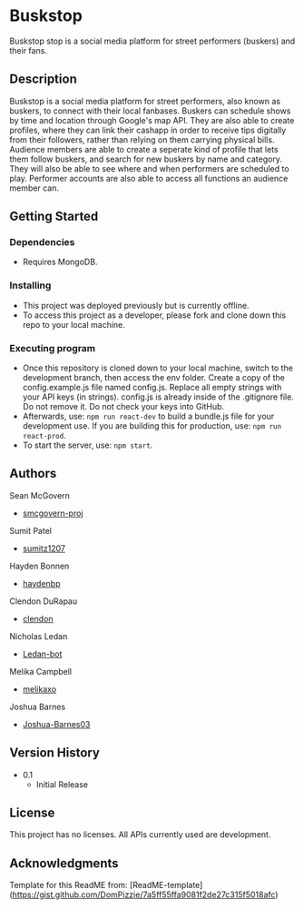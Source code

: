 # Buskstop

Buskstop stop is a social media platform for street performers (buskers) and their fans.

## Description

Buskstop is a social media platform for street performers, also known as buskers, to connect with their local fanbases. Buskers can schedule shows by time and location through Google's map API. They are also able to create profiles, where they can link their cashapp in order to receive tips digitally from their followers, rather than relying on them carrying physical bills. Audience members are able to create a seperate kind of profile that lets them follow buskers, and search for new buskers by name and category. They will also be able to see where and when performers are scheduled to play. Performer accounts are also able to access all functions an audience member can.

## Getting Started

### Dependencies

* Requires MongoDB.

### Installing

* This project was deployed previously but is currently offline.
* To access this project as a developer, please fork and clone down this repo to your local machine.

### Executing program

* Once this repository is cloned down to your local machine, switch to the development branch, then access the env folder. Create a copy of the config.example.js file named config.js. Replace all empty strings with your API keys (in strings). config.js is already inside of the .gitignore file. Do not remove it. Do not check your keys into GitHub.
* Afterwards, use: `npm run react-dev` to build a bundle.js file for your development use. If you are building this for production, use: `npm run react-prod`.
* To start the server, use: `npm start`.

## Authors

Sean McGovern
  * [smcgovern-proj](https://github.com/smcgovern-proj)

Sumit Patel
  * [sumitz1207](https://github.com/sumitz1207)

Hayden Bonnen
  * [haydenbp](https://github.com/haydenbp)

Clendon DuRapau
  * [clendon](https://github.com/clendon)

Nicholas Ledan
  * [Ledan-bot](https://github.com/Ledan-bot)

Melika Campbell
  * [melikaxo](https://github.com/melikaxo)

Joshua Barnes
  * [Joshua-Barnes03](https://github.com/Joshua-Barnes03)

## Version History

* 0.1
    * Initial Release

## License

This project has no licenses. All APIs currently used are development.

## Acknowledgments

Template for this ReadME from:
[ReadME-template] (https://gist.github.com/DomPizzie/7a5ff55ffa9081f2de27c315f5018afc)
